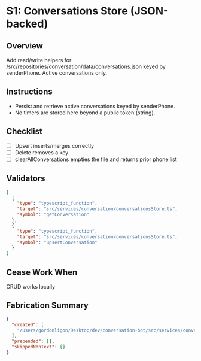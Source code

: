 # S1: Conversations Store (JSON-backed)

## Overview
Add read/write helpers for /src/repositories/conversation/data/conversations.json keyed by senderPhone. Active conversations only.

## Instructions
- Persist and retrieve active conversations keyed by senderPhone.
- No timers are stored here beyond a public token (string).

## Checklist
- [ ] Upsert inserts/merges correctly
- [ ] Delete removes a key
- [ ] clearAllConversations empties the file and returns prior phone list

## Validators
```json
[
  {
    "type": "typescript_function",
    "target": "src/services/conversation/conversationsStore.ts",
    "symbol": "getConversation"
  },
  {
    "type": "typescript_function",
    "target": "src/services/conversation/conversationsStore.ts",
    "symbol": "upsertConversation"
  }
]
```

## Cease Work When
CRUD works locally

## Fabrication Summary
```json
{
  "created": [
    "/Users/gordonligon/Desktop/dev/conversation-bot/src/services/conversation/conversationsStore.ts"
  ],
  "prepended": [],
  "skippedNonText": []
}
```
